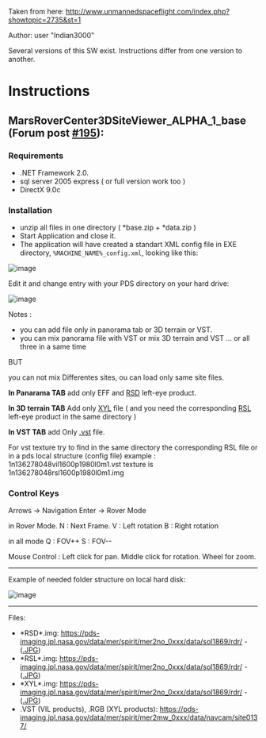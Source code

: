 Taken from here:  http://www.unmannedspaceflight.com/index.php?showtopic=2735&st=1

Author: user "Indian3000"

Several versions of this SW exist. Instructions differ from one version to another.

# Instructions

## MarsRoverCenter3DSiteViewer_ALPHA_1_base (Forum post [#195](http://www.unmannedspaceflight.com/index.php?showtopic=2735&view=findpost&p=85129)):

### Requirements

- .NET Framework 2.0.
- sql server 2005 express ( or full version work too )
- DirectX 9.0c

### Installation

- unzip all files in one directory ( *base.zip + *data.zip )
- Start Application and close it.
- The application will have created a standart XML config file in EXE directory,  `%MACHINE_NAME%_config.xml`, looking like this:

![image](https://user-images.githubusercontent.com/1620953/175523761-c23ccf9a-1c19-4692-8138-a1051700fb9e.png)

Edit it and change entry with your PDS directory on your hard drive:

![image](https://user-images.githubusercontent.com/1620953/175523809-cc79f0b6-e14e-495b-af7a-3b3cec3a840f.png)

Notes :

 - you can add file only in panorama tab or 3D terrain or VST.
 - you can mix panorama file with VST or mix 3D terrain and VST ... or all three in a same time

BUT

you can not mix Differentes sites, ou can load only same site files. 

**In Panarama TAB**
add only EFF and [RSD](https://pds-imaging.jpl.nasa.gov/data/mer/spirit/mer2no_0xxx/data/sol1869/rdr/) left-eye product.

**In 3D terrain TAB**
Add only  [XYL](https://pds-imaging.jpl.nasa.gov/data/mer/spirit/mer2no_0xxx/data/sol1869/rdr/) file ( and you need the corresponding [RSL](https://pds-imaging.jpl.nasa.gov/data/mer/spirit/mer2no_0xxx/data/sol1869/rdr/) left-eye product in the same directory )

**In VST TAB**
add Only [.vst](https://pds-imaging.jpl.nasa.gov/data/mer/spirit/mer2mw_0xxx/data/navcam/site0137/) file.

For vst texture  try to find in the same directory the corresponding RSL file or in a pds local structure (config file)
example : 1n136278048vil1600p1980l0m1.vst texture is 1n136278048rsl1600p1980l0m1.img

### Control Keys
Arrows -> Navigation
Enter -> Rover Mode

in Rover Mode.
N : Next Frame.
V : Left rotation
B : Right rotation

in all mode
Q : FOV++
S : FOV--

Mouse Control :
Left click for pan.
Middle click for rotation.
Wheel for zoom.

--------

Example of needed folder structure on local hard disk:

![image](https://user-images.githubusercontent.com/1620953/175525936-4364d299-26e5-43fe-969e-3988ecd14f7c.png)

-----------------

Files:
 - \*RSD\*.img: https://pds-imaging.jpl.nasa.gov/data/mer/spirit/mer2no_0xxx/data/sol1869/rdr/ -  ([.JPG](https://pds-imaging.jpl.nasa.gov/data/mer/spirit/mer2no_0xxx/browse/sol1869/rdr/))
 - \*RSL\*.img: https://pds-imaging.jpl.nasa.gov/data/mer/spirit/mer2no_0xxx/data/sol1869/rdr/ - ([.JPG](https://pds-imaging.jpl.nasa.gov/data/mer/spirit/mer2no_0xxx/browse/sol1869/rdr/))
 - \*XYL\*.img: https://pds-imaging.jpl.nasa.gov/data/mer/spirit/mer2no_0xxx/data/sol1869/rdr/ - ([.JPG](https://pds-imaging.jpl.nasa.gov/data/mer/spirit/mer2no_0xxx/browse/sol1869/rdr/))
 - .VST (VIL products), .RGB (XYL products): https://pds-imaging.jpl.nasa.gov/data/mer/spirit/mer2mw_0xxx/data/navcam/site0137/
